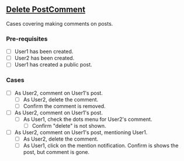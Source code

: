 ## [Delete PostComment](documentation/testing/test-cases/PostComment/update.md)

Cases covering making comments on posts.

### Pre-requisites

- [ ] User1 has been created.
- [ ] User2 has been created.
- [ ] User1 has created a public post.

### Cases

- [ ] As User2, comment on User1's post.
    - [ ] As User2, delete the comment.
    - [ ] Confirm the comment is removed.

- [ ] As User2, comment on User1's post.
    - [ ] As User1, check the dots menu for User2's comment.
        - [ ] Confirm "delete" is not shown.

- [ ] As User2, comment on User1's post, mentioning User1.
    - [ ] As User2, delete the comment.
    - [ ] As User1, click on the mention notification. Confirm is shows the post, but comment is gone.
